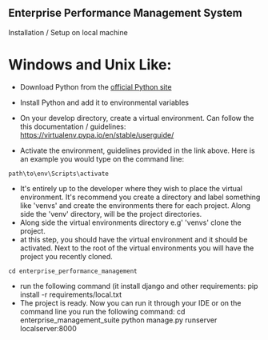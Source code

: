 ## Enterprise Performance Management System

Installation / Setup on local machine
# Windows and Unix Like:

- Download Python from the [official Python site](https://www.python.org/downloads/release/python-361/)
- Install Python and add it to environmental variables
- On your develop directory, create a virtual environment. Can follow the this documentation / guidelines:
https://virtualenv.pypa.io/en/stable/userguide/

- Activate the environment, guidelines provided in the link above. Here is an example you would type on the command line:
```
path\to\env\Scripts\activate
```
- It's entirely up to the developer where they wish to place the virtual environment. It's recommend you create a
directory and label something like 'venvs' and create the environments there for each project. Along side the
'venv' directory, will be the project directories.
- Along side the virtual environments directory e.g' 'venvs' clone the project.
- at this step, you should have the virtual environment and it should be activated. Next to the root of the virtual
environments you will have the project you recently cloned.
```
cd enterprise_performance_management
```
- run the following command (it install django and other requirements:
pip install -r requirements/local.txt
- The project is ready. Now you can run it through your IDE or on the command line you run the following command:
cd enterprise_management_suite
python manage.py runserver localserver:8000

